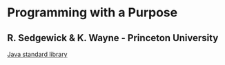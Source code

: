 # Programming with a Purpose

## R. Sedgewick & K. Wayne - Princeton University

[Java standard library](https://introcs.cs.princeton.edu/java/stdlib/)
